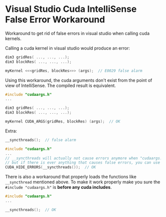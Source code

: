 # Visual Studio Cuda IntelliSense False Error Workaround

Workaround to get rid of false errors in visual studio when calling cuda kernels.

Calling a cuda kernel in visual studio would produce an error:

```c
dim3 gridRes( ..., ..., ...);
dim3 blockRes( ..., ..., ...);

myKernel <<<gridRes, blockRes>>> (args);  // E0029 false alarm
```

Using this workaround, the cuda arguments don't exist from the point of view of IntelliSense. The compiled result is equivalent.

```c
#include "cudaargs.h"
...

dim3 gridRes( ..., ..., ...);
dim3 blockRes( ..., ..., ...);

myKernel CUDA_ARGS(gridRes, blockRes) (args);  // OK
```

Extra:

```c
__syncthreads();  // false alarm

```

```c
#include "cudaargs.h"
...
// __syncthreads will actually not cause errors anymore when "cudaargs.h" is properly (first) included,
// but if there is ever anything that causes false errors, you can use this
CUDA_HIDE_ERRORS(__syncthreads());  // OK
```

There is also a workaround that properly loads the functions like `__syncthread` mentioned above. To make it work properly make you sure the `#include "cudaargs.h"` is **before any cuda includes**.

```c
#include "cudaargs.h"
...

__syncthreads();  // OK
```
